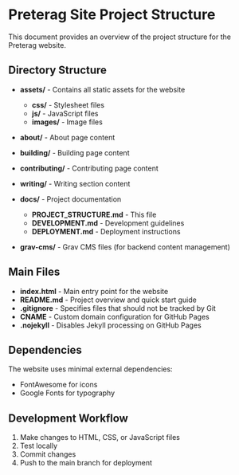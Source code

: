 # Preterag Site Project Structure

This document provides an overview of the project structure for the Preterag website.

## Directory Structure

- **assets/** - Contains all static assets for the website
  - **css/** - Stylesheet files
  - **js/** - JavaScript files
  - **images/** - Image files

- **about/** - About page content
- **building/** - Building page content
- **contributing/** - Contributing page content
- **writing/** - Writing section content

- **docs/** - Project documentation
  - **PROJECT_STRUCTURE.md** - This file
  - **DEVELOPMENT.md** - Development guidelines
  - **DEPLOYMENT.md** - Deployment instructions

- **grav-cms/** - Grav CMS files (for backend content management)

## Main Files

- **index.html** - Main entry point for the website
- **README.md** - Project overview and quick start guide
- **.gitignore** - Specifies files that should not be tracked by Git
- **CNAME** - Custom domain configuration for GitHub Pages
- **.nojekyll** - Disables Jekyll processing on GitHub Pages

## Dependencies

The website uses minimal external dependencies:
- FontAwesome for icons
- Google Fonts for typography

## Development Workflow

1. Make changes to HTML, CSS, or JavaScript files
2. Test locally
3. Commit changes
4. Push to the main branch for deployment 